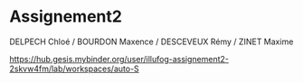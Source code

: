 # Assignement2

DELPECH Chloé / BOURDON Maxence / DESCEVEUX Rémy / ZINET Maxime

https://hub.gesis.mybinder.org/user/illufog-assignement2-2skvw4fm/lab/workspaces/auto-S
